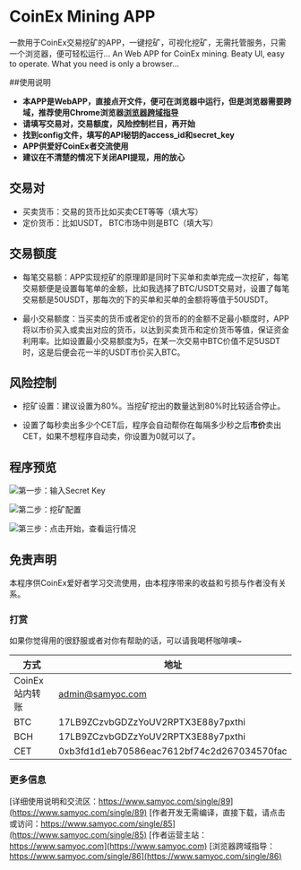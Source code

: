 # CoinEx Mining APP

一款用于CoinEx交易挖矿的APP，一键挖矿，可视化挖矿，无需托管服务，只需一个浏览器，便可轻松运行...
An Web APP for CoinEx mining. Beaty UI, easy to operate. What you need is only a browser...

##使用说明
- **本APP是WebAPP，直接点开文件，便可在浏览器中运行，但是浏览器需要跨域，推荐使用Chrome浏览器[浏览器跨域指导](https://www.samyoc.com/single/86)**
- **请填写交易对，交易额度，风险控制栏目，再开始**
- **找到config文件，填写的API秘钥的access_id和secret_key**
- **APP供爱好CoinEx者交流使用**
- **建议在不清楚的情况下关闭API提现，用的放心**

## 交易对

 - 买卖货币：交易的货币比如买卖CET等等（填大写）
 - 定价货币：比如USDT， BTC市场中则是BTC（填大写）

## 交易额度
- 每笔交易额：APP实现挖矿的原理即是同时下买单和卖单完成一次挖矿，每笔交易额便是设置每笔单的金额，比如我选择了BTC/USDT交易对，设置了每笔交易额是50USDT，那每次的下的买单和买单的金额将等值于50USDT。

- 最小交易额度：当买卖的货币或者定价的货币的的金额不足最小额度时，APP将以市价买入或卖出对应的货币，以达到买卖货币和定价货币等值，保证资金利用率。比如设置最小交易额度为5，在某一次交易中BTC价值不足5USDT时，这是后便会花一半的USDT市价买入BTC。 

## 风险控制
- 挖矿设置：建议设置为80%。当挖矿挖出的数量达到80%时比较适合停止。

- 设置了每秒卖出多少个CET后，程序会自动帮你在每隔多少秒之后**市价**卖出CET，如果不想程序自动卖，你设置为0就可以了。

## 程序预览
![第一步：输入Secret Key](https://www.samyoc.com/uploads/users/98/images/1531896520142.png)

![第二步：挖矿配置](https://www.samyoc.com/uploads/users/98/images/1531896541980.png)

![第三步：点击开始，查看运行情况](https://www.samyoc.com/uploads/users/98/images/1531896558197.png)

## 免责声明
本程序供CoinEx爱好者学习交流使用，由本程序带来的收益和亏损与作者没有关系。

### 打赏
如果你觉得用的很舒服或者对你有帮助的话，可以请我喝杯咖啡噢~

方式     | 地址
--- | -----
CoinEx站内转账 | admin@samyoc.com
BTC    | 17LB9ZCzvbGDZzYoUV2RPTX3E88y7pxthi
BCH     | 17LB9ZCzvbGDZzYoUV2RPTX3E88y7pxthi
CET     | 0xb3fd1d1eb70586eac7612bf74c2d267034570fac

### 更多信息
[详细使用说明和交流区：https://www.samyoc.com/single/89](https://www.samyoc.com/single/89)
[作者开发无需编译，直接下载，请点击或访问：https://www.samyoc.com/single/85](https://www.samyoc.com/single/85)
[作者运营主站：https://www.samyoc.com](https://www.samyoc.com)
[浏览器跨域指导：https://www.samyoc.com/single/86](https://www.samyoc.com/single/86)